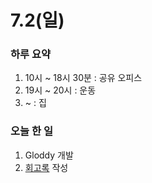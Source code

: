# 7.2(일)

### 하루 요약

1. 10시 ~ 18시 30분 : 공유 오피스
2. 19시 ~ 20시 : 운동
3. ~ : 집

### 오늘 한 일

1. Gloddy 개발
2. [회고록](../%ED%9A%8C%EA%B3%A0%EB%A1%9D/7%EC%9B%94%201%EC%A3%BC%EC%B0%A8.md) 작성
